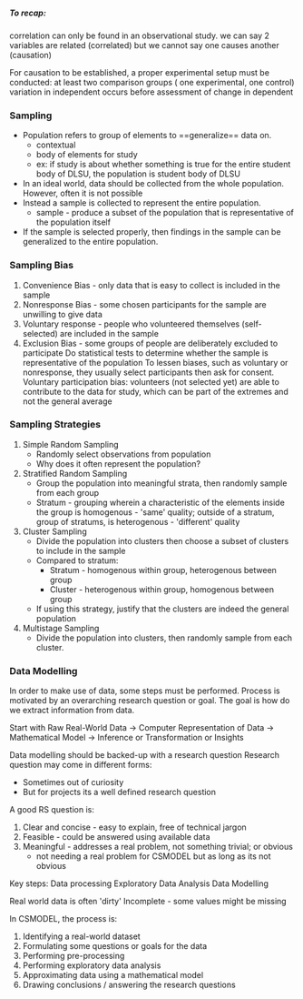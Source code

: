 
##### To recap:
correlation can only be found in an observational study.
	we can say 2 variables are related (correlated) but we cannot say one causes another (causation) 

For causation to be established, a proper experimental setup must be conducted:
	at least two comparison groups ( one experimental, one control)
	variation in independent occurs before assessment of change in dependent


### Sampling

- Population refers to group of elements to ==generalize== data on.
	- contextual
	- body of elements for study
	- ex: if study is about whether something is true for the entire student body of DLSU, the population is student body of DLSU
- In an ideal world, data should be collected from the whole population. However, often it is not possible
- Instead a sample is collected to represent the entire population. 
	- sample - produce a subset of the population that is representative of the population itself
- If the sample is selected properly, then findings in the sample can be generalized to the entire population.

### Sampling Bias
1. Convenience Bias - only data that is easy to collect is included in the sample
2. Nonresponse Bias - some chosen participants for the sample are unwilling to give data
3. Voluntary response - people who volunteered themselves (self-selected) are included in the sample
4. Exclusion Bias - some groups of people are deliberately excluded to participate
Do statistical tests to determine whether the sample is representative of the population
To lessen biases, such as voluntary or nonresponse, they usually select participants then ask for consent. 
Voluntary participation bias:
	volunteers (not selected yet) are able to contribute to the data for study, which can be part of the extremes and not the general average

### Sampling Strategies
1. Simple Random Sampling
	- Randomly select observations from population
	- Why does it often represent the population?
2. Stratified Random Sampling
	- Group the population into meaningful strata, then randomly sample from each group
	- Stratum - grouping wherein a characteristic of the elements inside the group is homogenous - 'same' quality; outside of a stratum, group of stratums, is heterogenous - 'different' quality
3. Cluster Sampling
	- Divide the population into clusters then choose a subset of clusters to include in the sample
	- Compared to stratum:
		- Stratum - homogenous within group, heterogenous between group
		- Cluster - heterogenous within group, homogenous between group
	- If using this strategy, justify that the clusters are indeed the general population
4. Multistage Sampling
	- Divide the population into clusters, then randomly sample from each cluster.


### Data Modelling
In order to make use of data, some steps must be performed. Process is motivated by an overarching research question or goal.
The goal is how do we extract information from data.

Start with Raw Real-World Data -> Computer Representation of Data -> Mathematical Model -> Inference or Transformation or Insights

Data modelling should be backed-up with a research question
Research question may come in different forms:
- Sometimes out of curiosity
- But for projects its a well defined research question

A good RS question is:
1. Clear and concise - easy to explain, free of technical jargon
2. Feasible - could be answered using available data
3. Meaningful - addresses a real problem, not something trivial; or obvious
	- not needing a real problem for CSMODEL but as long as its not obvious 

Key steps:
Data processing
Exploratory Data Analysis
Data Modelling

Real world data is often 'dirty'
	Incomplete - some values might be missing

In CSMODEL, the process is:
1. Identifying a real-world dataset
2. Formulating some questions or goals for the data
3. Performing pre-processing
4. Performing exploratory data analysis
5. Approximating data using a mathematical model
6. Drawing conclusions / answering the research questions
	

